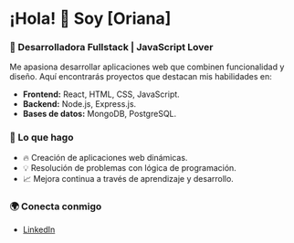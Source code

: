 # ¡Hola! 👋 Soy [Oriana]

### 🚀 Desarrolladora Fullstack | JavaScript Lover

Me apasiona desarrollar aplicaciones web que combinen funcionalidad y diseño. Aquí encontrarás proyectos que destacan mis habilidades en:

- **Frontend:** React, HTML, CSS, JavaScript.
- **Backend:** Node.js, Express.js.
- **Bases de datos:** MongoDB, PostgreSQL.

### 🌟 Lo que hago
- 🔥 Creación de aplicaciones web dinámicas.
- 💡 Resolución de problemas con lógica de programación.
- 📈 Mejora continua a través de aprendizaje y desarrollo.

### 🌍 Conecta conmigo
- [LinkedIn]([https://linkedin.com/in/tuusuario](https://www.linkedin.com/in/oriana-cartalla-a957341b7/))

